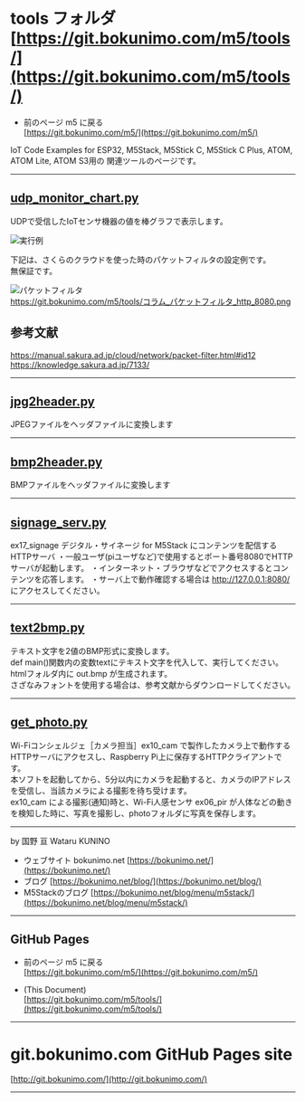 # tools フォルダ [https://git.bokunimo.com/m5/tools/](https://git.bokunimo.com/m5/tools/)  

* 前のページ m5 に戻る  
  [https://git.bokunimo.com/m5/](https://git.bokunimo.com/m5/)  

IoT Code Examples for ESP32, M5Stack, M5Stick C, M5Stick C Plus, ATOM, ATOM Lite, ATOM S3用の
関連ツールのページです。

-------------------------------------------------------------------------------
## [udp_monitor_chart.py](https://github.com/bokunimowakaru/m5/blob/master/tools/udp_monitor_chart.py)

UDPで受信したIoTセンサ機器の値を棒グラフで表示します。  

![実行例](https://git.bokunimo.com/m5/pictures/ex03_lum_site.png)  

下記は、さくらのクラウドを使った時のパケットフィルタの設定例です。  
無保証です。  

![パケットフィルタ](https://git.bokunimo.com/m5/tools/%E3%82%B3%E3%83%A9%E3%83%A0_%E3%83%91%E3%82%B1%E3%83%83%E3%83%88%E3%83%95%E3%82%A3%E3%83%AB%E3%82%BF_http_8080.png)  
https://git.bokunimo.com/m5/tools/コラム_パケットフィルタ_http_8080.png

## 参考文献
https://manual.sakura.ad.jp/cloud/network/packet-filter.html#id12  
https://knowledge.sakura.ad.jp/7133/  

-------------------------------------------------------------------------------
## [jpg2header.py](https://github.com/bokunimowakaru/m5/blob/master/tools/jpg2header.py)

JPEGファイルをヘッダファイルに変換します  

-------------------------------------------------------------------------------
## [bmp2header.py](https://github.com/bokunimowakaru/m5/blob/master/tools/bmp2header.py)

BMPファイルをヘッダファイルに変換します  

-------------------------------------------------------------------------------
## [signage_serv.py](https://github.com/bokunimowakaru/m5/blob/master/tools/signage_serv.py)

ex17_signage デジタル・サイネージ for M5Stack にコンテンツを配信するHTTPサーバ
・一般ユーザ(piユーザなど)で使用するとポート番号8080でHTTPサーバが起動します。
・インターネット・ブラウザなどでアクセスするとコンテンツを応答します。
・サーバ上で動作確認する場合は http://127.0.0.1:8080/ にアクセスしてください。

-------------------------------------------------------------------------------
## [text2bmp.py](https://github.com/bokunimowakaru/m5/blob/master/tools/text2bmp.py)

テキスト文字を2値のBMP形式に変換します。  
def main()関数内の変数textにテキスト文字を代入して、実行してください。  
htmlフォルダ内に out.bmp が生成されます。  
さざなみフォントを使用する場合は、参考文献からダウンロードしてください。  

-------------------------------------------------------------------------------
## [get_photo.py](https://github.com/bokunimowakaru/m5/blob/master/tools/get_photo.py)

Wi-Fiコンシェルジェ［カメラ担当］ex10_cam で製作したカメラ上で動作するHTTPサーバにアクセスし、Raspberry Pi上に保存するHTTPクライアントです。  
本ソフトを起動してから、5分以内にカメラを起動すると、カメラのIPアドレスを受信し、当該カメラによる撮影を待ち受けます。  
ex10_cam による撮影(通知)時と、Wi-Fi人感センサ ex06_pir が人体などの動きを検知した時に、写真を撮影し、photoフォルダに写真を保存します。

-------------------------------------------------------------------------------
by 国野 亘 Wataru KUNINO  

- ウェブサイト bokunimo.net [https://bokunimo.net/](https://bokunimo.net/)
- ブログ [https://bokunimo.net/blog/](https://bokunimo.net/blog/)
- M5Stackのブログ [https://bokunimo.net/blog/menu/m5stack/](https://bokunimo.net/blog/menu/m5stack/)

----------------------------------------------------------------

## GitHub Pages  

* 前のページ m5 に戻る  
  [https://git.bokunimo.com/m5/](https://git.bokunimo.com/m5/)  

*  (This Document)  
  [https://git.bokunimo.com/m5/tools/](https://git.bokunimo.com/m5/tools/)  

----------------------------------------------------------------

# git.bokunimo.com GitHub Pages site
[http://git.bokunimo.com/](http://git.bokunimo.com/)  

----------------------------------------------------------------
